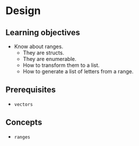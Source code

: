 # Design

## Learning objectives

- Know about ranges.
  - They are structs.
  - They are enumerable.
  - How to transform them to a list.
  - How to generate a list of letters from a range.

## Prerequisites

- `vectors`

## Concepts

- `ranges`
